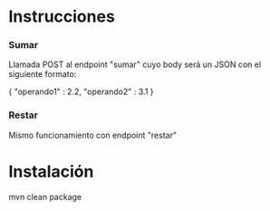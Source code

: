 # Instrucciones

### Sumar

Llamada POST al endpoint "sumar" cuyo body será un JSON con el siguiente formato:

{
    "operando1" : 2.2,
    "operando2" : 3.1
}

### Restar

Mismo funcionamiento con endpoint "restar"

# Instalación

mvn clean package